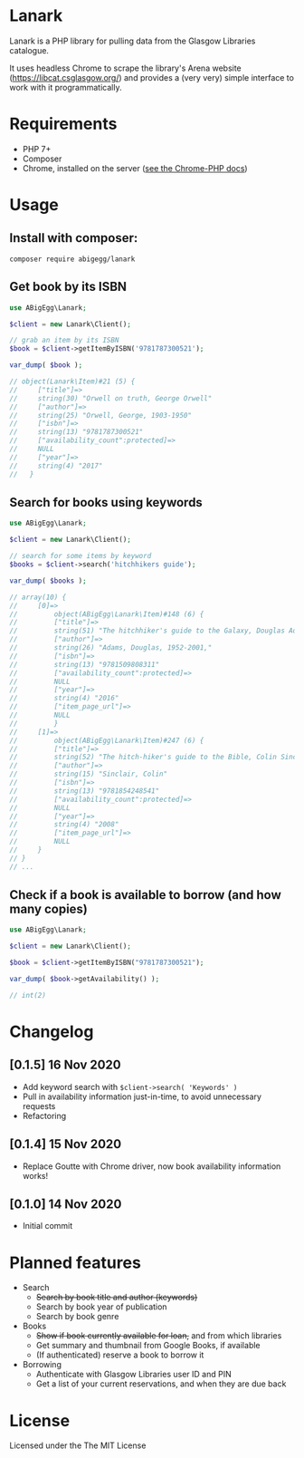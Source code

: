 Lanark
======

Lanark is a PHP library for pulling data from the Glasgow Libraries catalogue.

It uses headless Chrome to scrape the library's Arena website (https://libcat.csglasgow.org/) and provides a (very very) simple interface to work with it programmatically.

# Requirements

* PHP 7+
* Composer
* Chrome, installed on the server ([see the Chrome-PHP docs](https://github.com/chrome-php/headless-chromium-php))


# Usage

## Install with composer:
```
composer require abigegg/lanark
```

## Get book by its ISBN

```php
use ABigEgg\Lanark;

$client = new Lanark\Client();

// grab an item by its ISBN
$book = $client->getItemByISBN('9781787300521');

var_dump( $book );

// object(Lanark\Item)#21 (5) {
//     ["title"]=>
//     string(30) "Orwell on truth, George Orwell"
//     ["author"]=>
//     string(25) "Orwell, George, 1903-1950"
//     ["isbn"]=>
//     string(13) "9781787300521"
//     ["availability_count":protected]=>
//     NULL
//     ["year"]=>
//     string(4) "2017"
//   }
```

## Search for books using keywords

```php  
use ABigEgg\Lanark;

$client = new Lanark\Client();

// search for some items by keyword
$books = $client->search('hitchhikers guide');

var_dump( $books );

// array(10) {
//     [0]=>
//         object(ABigEgg\Lanark\Item)#148 (6) {
//         ["title"]=>
//         string(51) "The hitchhiker's guide to the Galaxy, Douglas Adams"
//         ["author"]=>
//         string(26) "Adams, Douglas, 1952-2001,"
//         ["isbn"]=>
//         string(13) "9781509808311"
//         ["availability_count":protected]=>
//         NULL
//         ["year"]=>
//         string(4) "2016"
//         ["item_page_url"]=>
//         NULL
//         }
//     [1]=>
//         object(ABigEgg\Lanark\Item)#247 (6) {
//         ["title"]=>
//         string(52) "The hitch-hiker's guide to the Bible, Colin Sinclair"
//         ["author"]=>
//         string(15) "Sinclair, Colin"
//         ["isbn"]=>
//         string(13) "9781854248541"
//         ["availability_count":protected]=>
//         NULL
//         ["year"]=>
//         string(4) "2008"
//         ["item_page_url"]=>
//         NULL
//     }
// }
// ...
```

## Check if a book is available to borrow (and how many copies)

```php
use ABigEgg\Lanark;

$client = new Lanark\Client();

$book = $client->getItemByISBN("9781787300521");

var_dump( $book->getAvailability() );

// int(2)

```

# Changelog
## [0.1.5] 16 Nov 2020
* Add keyword search with `$client->search( 'Keywords' )`
* Pull in availability information just-in-time, to avoid unnecessary requests
* Refactoring

## [0.1.4] 15 Nov 2020

* Replace Goutte with Chrome driver, now book availability information works!

## [0.1.0] 14 Nov 2020

* Initial commit

# Planned features
* Search
    * ~~Search by book title and author (keywords)~~
    * Search by book year of publication
    * Search by book genre
* Books
    * ~~Show if book currently available for loan,~~ and from which libraries
    * Get summary and thumbnail from Google Books, if available
    * (If authenticated) reserve a book to borrow it
* Borrowing
    * Authenticate with Glasgow Libraries user ID and PIN
    * Get a list of your current reservations, and when they are due back

# License
Licensed under the The MIT License
